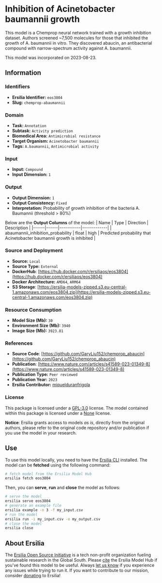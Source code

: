 # Inhibition of Acinetobacter baumannii growth

This model is a Chemprop neural network trained with a growth inhibition dataset. Authors screened ~7,500 molecules for those that inhibited the growth of A. baumannii in vitro. They discovered abaucin, an antibacterial compound with narrow-spectrum activity against A. baumannii.

This model was incorporated on 2023-08-23.

## Information
### Identifiers
- **Ersilia Identifier:** `eos3804`
- **Slug:** `chemprop-abaumannii`

### Domain
- **Task:** `Annotation`
- **Subtask:** `Activity prediction`
- **Biomedical Area:** `Antimicrobial resistance`
- **Target Organism:** `Acinetobacter baumannii`
- **Tags:** `A.baumannii`, `Antimicrobial activity`

### Input
- **Input:** `Compound`
- **Input Dimension:** `1`

### Output
- **Output Dimension:** `1`
- **Output Consistency:** `Fixed`
- **Interpretation:** Probability of growth inhibition of the bacteria A. Baumannii (threshold > 80%)

Below are the **Output Columns** of the model:
| Name | Type | Direction | Description |
|------|------|-----------|-------------|
| abaumannii_inhibition_probability | float | high | Predicted probability that Acinetobacter baumannii growth is inhibited |


### Source and Deployment
- **Source:** `Local`
- **Source Type:** `External`
- **DockerHub**: [https://hub.docker.com/r/ersiliaos/eos3804](https://hub.docker.com/r/ersiliaos/eos3804)
- **Docker Architecture:** `AMD64`, `ARM64`
- **S3 Storage**: [https://ersilia-models-zipped.s3.eu-central-1.amazonaws.com/eos3804.zip](https://ersilia-models-zipped.s3.eu-central-1.amazonaws.com/eos3804.zip)

### Resource Consumption
- **Model Size (Mb):** `30`
- **Environment Size (Mb):** `3940`
- **Image Size (Mb):** `3923.81`


### References
- **Source Code**: [https://github.com/GaryLiu152/chemprop_abaucin](https://github.com/GaryLiu152/chemprop_abaucin)
- **Publication**: [https://www.nature.com/articles/s41589-023-01349-8](https://www.nature.com/articles/s41589-023-01349-8)
- **Publication Type:** `Peer reviewed`
- **Publication Year:** `2023`
- **Ersilia Contributor:** [miquelduranfrigola](https://github.com/miquelduranfrigola)

### License
This package is licensed under a [GPL-3.0](https://github.com/ersilia-os/ersilia/blob/master/LICENSE) license. The model contained within this package is licensed under a [None](LICENSE) license.

**Notice**: Ersilia grants access to models _as is_, directly from the original authors, please refer to the original code repository and/or publication if you use the model in your research.


## Use
To use this model locally, you need to have the [Ersilia CLI](https://github.com/ersilia-os/ersilia) installed.
The model can be **fetched** using the following command:
```bash
# fetch model from the Ersilia Model Hub
ersilia fetch eos3804
```
Then, you can **serve**, **run** and **close** the model as follows:
```bash
# serve the model
ersilia serve eos3804
# generate an example file
ersilia example -n 3 -f my_input.csv
# run the model
ersilia run -i my_input.csv -o my_output.csv
# close the model
ersilia close
```

## About Ersilia
The [Ersilia Open Source Initiative](https://ersilia.io) is a tech non-profit organization fueling sustainable research in the Global South.
Please [cite](https://github.com/ersilia-os/ersilia/blob/master/CITATION.cff) the Ersilia Model Hub if you've found this model to be useful. Always [let us know](https://github.com/ersilia-os/ersilia/issues) if you experience any issues while trying to run it.
If you want to contribute to our mission, consider [donating](https://www.ersilia.io/donate) to Ersilia!
